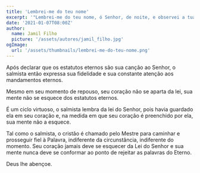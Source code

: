 ```yaml
---
title: 'Lembrei-me do teu nome'
excerpt: '"Lembrei-me do teu nome, ó Senhor, de noite, e observei a tua lei. Isto fiz eu, porque guardei os teus mandamentos" (Salmo 119.55,56)'
date: '2021-01-07T08:00Z'
author:
  name: Jamil Filho
  picture: '/assets/autores/jamil_filho.jpg'
ogImage:
  url: '/assets/thumbnails/lembrei-me-do-teu-nome.png'
---
```


Após declarar que os estatutos eternos são sua canção ao Senhor, o salmista então expressa sua fidelidade e sua constante atenção aos mandamentos eternos.

Mesmo em seu momento de repouso, seu coração não se aparta da lei, sua mente não se esquece dos estatutos eternos.

É um ciclo virtuoso, o salmista lembra da lei do Senhor, pois havia guardado ela em seu coração e, na medida em que seu coração é preenchido por ela, sua mente não a esquece.

Tal como o salmista, o cristão é chamado pelo Mestre para caminhar e prosseguir fiel à Palavra, indiferente da circunstância, indiferente do momento. Seu coração jamais deve se esquecer da Lei do Senhor e sua mente nunca deve se conformar ao ponto de rejeitar as palavras do Eterno.

Deus lhe abençoe.